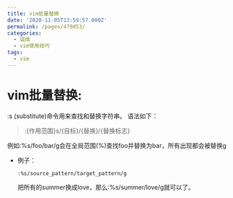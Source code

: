 ```yaml
---
title: vim批量替换
date: '2020-11-05T13:59:57.000Z'
permalink: /pages/479d53/
categories:
  - 运维
  - vim使用技巧
tags:
  - vim
---
```


# vim批量替换:

:s \(substitute\)命令用来查找和替换字符串。 语法如下：

> :{作用范围}s/{目标}/{替换}/{替换标志}

例如:%s/foo/bar/g会在全局范围\(%\)查找foo并替换为bar，所有出现都会被替换g

* 例子：

  `:%s/source_pattern/target_pattern/g`

    把所有的summer换成love，那么:%s/summer/love/g就可以了。


